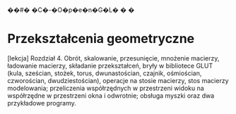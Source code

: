 ��#� �C�-�O�p�e�n�G�L�
�
�

# Przekształcenia geometryczne
[lekcja] Rozdział 4. Obrót, skalowanie, przesunięcie, mnożenie macierzy, ładowanie macierzy, składanie przekształceń, bryły w bibliotece GLUT (kula, sześcian, stożek, torus, dwunastościan, czajnik, ośmiościan, czworościan, dwudziestościan), operacje na stosie macierzy, stos macierzy modelowania; przeliczenia współrzędnych w przestrzeni widoku na współrzędne w przestrzeni okna i odwrotnie; obsługa myszki oraz dwa przykładowe programy.

